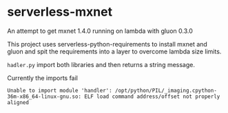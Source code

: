 # serverless-mxnet

An attempt to get mxnet 1.4.0 running on lambda with gluon 0.3.0

This project uses serverless-python-requirements to install mxnet and gluon and spit the requirements into a layer to overcome lambda size limits.

```hadler.py``` import both libraries and then returns a string message.

Currently the imports fail

```Unable to import module 'handler': /opt/python/PIL/_imaging.cpython-36m-x86_64-linux-gnu.so: ELF load command address/offset not properly aligned```